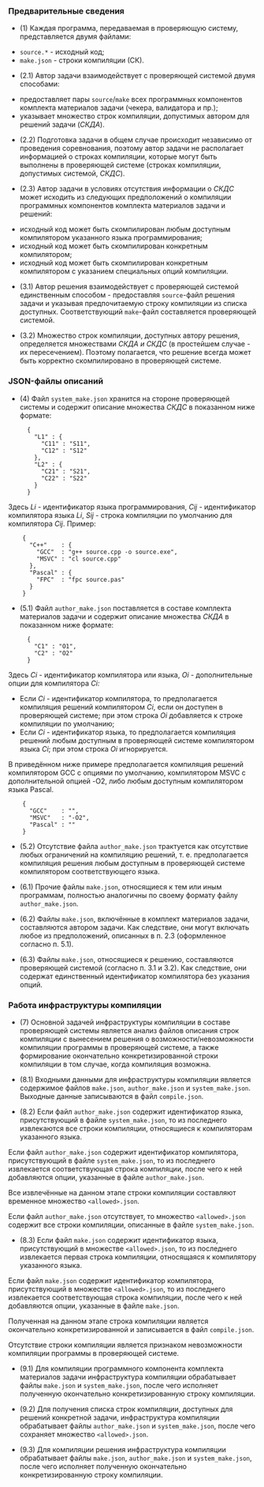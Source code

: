 ﻿### Предварительные сведения ###

* (1) Каждая программа, передаваемая в проверяющую систему, представляется двумя файлами:
 + `source.*`   - исходный код;
 + `make.json`  - строки компиляции (СК).

* (2.1) Автор задачи взаимодействует с проверяющей системой двумя способами:
 + предоставляет пары `source`/`make` всех программных компонентов комплекта материалов задачи (чекера, валидатора и пр.);
 + указывает множество строк компиляции, допустимых автором для решений задачи (*СКДА*).

* (2.2) Подготовка задачи в общем случае происходит независимо от проведения соревнования, поэтому автор задачи не располагает информацией о строках компиляции, которые могут быть выполнены в проверяющей системе (строках компиляции, допустимых системой, *СКДС*).

* (2.3) Автор задачи в условиях отсутствия информации о *СКДС* может исходить из следующих предположений о компиляции программных компонентов комплекта материалов задачи и решений:
 + исходный код может быть скомпилирован любым доступным компилятором указанного языка программирования;
 + исходный код может быть скомпилирован конкретным компилятором;
 + исходный код может быть скомпилирован конкретным компилятором с указанием специальных опций компиляции.

* (3.1) Автор решения взаимодействует с проверяющей системой единственным способом - предоставляя `source`-файл решения задачи и указывая предпочитаемую строку компиляции из списка доступных. Соответствующий `make`-файл составляется проверяющей системой.

* (3.2) Множество строк компиляции, доступных автору решения, определяется множествами *СКДА и СКДС* (в простейшем случае - их пересечением). Поэтому полагается, что решение всегда может быть корректно скомпилировано в проверяющей системе.

### JSON-файлы описаний ###

* (4) Файл `system_make.json` хранится на стороне проверяющей системы и содержит описание множества *СКДС* в показанном ниже формате:

        {
          "L1" : {
            "C11" : "S11",
            "C12" : "S12"
          },
          "L2" : {
            "C21" : "S21",
            "C22" : "S22"
          }
        }

 Здесь *Li* - идентификатор языка программирования, *Cij* - идентификатор  компилятора языка *Li*, *Sij* - строка компиляции по умолчанию для компилятора *Cij*. Пример:

        {
          "C++"    : {
            "GCC"  : "g++ source.cpp -o source.exe",
            "MSVC" : "cl source.cpp"
          },
          "Pascal" : {
            "FPC"  : "fpc source.pas"
          }
        }

* (5.1) Файл `author_make.json` поставляется в составе комплекта материалов задачи и содержит описание множества *СКДА* в показанном ниже формате:

        {
          "C1" : "O1",
          "C2" : "O2"
        }

 Здесь *Ci* - идентификатор компилятора или языка, *Oi* - дополнительные опции для компилятора *Ci:*

 + Если *Ci* - идентификатор компилятора, то предполагается компиляция решений компилятором *Ci*, если он доступен в проверяющей системе; при этом строка *Oi* добавляется к строке компиляции по умолчанию;
 + Если *Ci* - идентификатор языка, то предполагается компиляция решений любым доступным в проверяющей системе компилятором языка *Ci*; при этом строка *Oi* игнорируется.

 В приведённом ниже примере предполагается компиляция решений компилятором GCC с опциями по умолчанию, компилятором MSVC с дополнительной опцией -O2, либо любым доступным компилятором языка Pascal.

        {
          "GCC"    : "",
          "MSVC"   : "-O2",
          "Pascal" : ""
        }

* (5.2) Отсутствие файла `author_make.json` трактуется как отсутствие любых ограничений на компиляцию решений, т. е. предполагается компиляция решения любым доступным в проверяющей системе компилятором соответствующего языка.

* (6.1) Прочие файлы `make.json`, относящиеся к тем или иным программам, полностью аналогичны по своему формату файлу `author_make.json`.

* (6.2) Файлы `make.json`, включённые в комплект материалов задачи, составляются автором задачи. Как следствие, они могут включать любое из предположений, описанных в п. 2.3 (оформленное согласно п. 5.1).

* (6.3) Файлы `make.json`, относящиеся к решению, составляются проверяющей системой (согласно п. 3.1 и 3.2). Как следствие, они содержат единственный идентификатор компилятора без указания опций.

### Работа инфраструктуры компиляции ###

* (7) Основной задачей инфраструктуры компиляции в составе проверяющей системы является анализ файлов описания строк компиляции с вынесением решения о возможности/невозможности компиляции программы в проверяющей системе, а также формирование окончательно конкретизированной строки компиляции в том случае, когда компиляция возможна.

* (8.1) Входными данными для инфраструктуры компиляции является содержимое файлов `make.json`, `author_make.json` и `system_make.json`. Выходные данные записываются в файл `compile.json`.

* (8.2) Если файл `author_make.json` содержит идентификатор языка, присутствующий в файле `system_make.json`, то из последнего извлекаются все строки компиляции, относящиеся к компиляторам указанного языка.

 Если файл `author_make.json` содержит идентификатор компилятора, присутствующий в файле `system_make.json`, то из последнего извлекается соответствующая строка компиляции, после чего к ней добавляются опции, указанные в файле `author_make.json`.

 Все извлечённые на данном этапе строки компиляции составляют временное множество `<allowed>.json`.

 Если файл `author_make.json` отсутствует, то множество `<allowed>.json` содержит все строки компиляции, описанные в файле `system_make.json`.

* (8.3) Если файл `make.json` содержит идентификатор языка, присутствующий в множестве `<allowed>.json`, то из последнего извлекается первая строка компиляции, относящаяся к компилятору указанного языка.

 Если файл `make.json` содержит идентификатор компилятора, присутствующий в множестве `<allowed>.json`, то из последнего извлекается соответствующая строка компиляции, после чего к ней добавляются опции, указанные в файле `make.json`.

 Полученная на данном этапе строка компиляции является окончательно конкретизированной и записывается в файл `compile.json`.

 Отсутствие строки компиляции является признаком невозможности компиляции программы в проверяющей системе.

* (9.1) Для компиляции программного компонента комплекта материалов задачи инфраструктура компиляции обрабатывает файлы `make.json` и `system_make.json`, после чего исполняет полученную окончательно конкретизированную строку компиляции.

* (9.2) Для получения списка строк компиляции, доступных для решений конкретной задачи, инфраструктура компиляции обрабатывает файлы `author_make.json` и `system_make.json`, после чего сохраняет множество `<allowed>.json`.

* (9.3) Для компиляции решения инфраструктура компиляции обрабатывает файлы `make.json`, `author_make.json` и `system_make.json`, после чего исполняет полученную окончательно конкретизированную строку компиляции.